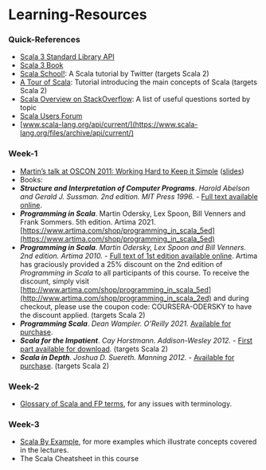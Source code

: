 # Learning-Resources

### Quick-References

- [Scala 3 Standard Library API](https://dotty.epfl.ch/3.0.0/api/)
- [Scala 3 Book](https://docs.scala-lang.org/scala3/book/introduction.html)
- [Scala School!](https://twitter.github.io/scala_school/): A Scala tutorial by Twitter (targets Scala 2)
- [A Tour of Scala](http://docs.scala-lang.org/tutorials/tour/tour-of-scala.html): Tutorial introducing the main concepts of Scala (targets Scala 2)
- [Scala Overview on StackOverflow](http://stackoverflow.com/tags/scala/info): A list of useful questions sorted by topic
- [Scala Users Forum](https://users.scala-lang.org/)
- [www.scala-lang.org/api/current/](https://www.scala-lang.org/files/archive/api/current/)

### Week-1

- [Martin’s talk at OSCON 2011: Working Hard to Keep it Simple](http://www.youtube.com/watch?v=3jg1AheF4n0) ([slides](http://www.slideshare.net/Odersky/oscon-keynote-working-hard-to-keep-it-simple))
- Books:
- _**Structure and Interpretation of Computer Programs**_. _Harold Abelson and Gerald J. Sussman. 2nd edition. MIT Press 1996._ - [Full text available online](http://mitpress.mit.edu/sicp/).
- _**Programming in Scala**_. Martin Odersky, Lex Spoon, Bill Venners and Frank Sommers. 5th edition. Artima 2021. [https://www.artima.com/shop/programming_in_scala_5ed](https://www.artima.com/shop/programming_in_scala_5ed)
- _**Programming in Scala**_. _Martin Odersky, Lex Spoon and Bill Venners. 2nd edition. Artima 2010._ - [Full text of 1st edition available online](http://www.artima.com/pins1ed/). Artima has graciously provided a 25% discount on the 2nd edition of _Programming in Scala_ to all participants of this course. To receive the discount, simply visit [http://www.artima.com/shop/programming_in_scala_5ed](http://www.artima.com/shop/programming_in_scala_2ed) and during checkout, please use the coupon code: COURSERA-ODERSKY to have the discount applied. (targets Scala 2)
- _**Programming Scala**_. _Dean Wampler. O’Reilly 2021._ [Available for purchase](https://www.oreilly.com/library/view/programming-scala-3rd/9781492077886/).
- _**Scala for the Impatient**_. _Cay Horstmann. Addison-Wesley 2012._ - [First part available for download](http://typesafe.com/resources/scala-for-the-impatient). (targets Scala 2)
- _**Scala in Depth**_. _Joshua D. Suereth. Manning 2012._ - [Available for purchase](http://www.manning.com/suereth/). (targets Scala 2)

### Week-2

- [Glossary of Scala and FP terms](http://docs.scala-lang.org/glossary/), for any issues with terminology.
### Week-3

- [Scala By Example](https://www.scala-lang.org/old/sites/default/files/linuxsoft_archives/docu/files/ScalaByExample.pdf), for more examples which illustrate concepts covered in the lectures.
- The Scala Cheatsheet in this course